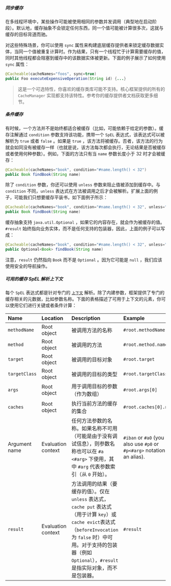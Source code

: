 ##### 同步缓存

在多线程环境中，某些操作可能被使用相同的参数并发调用（典型地在启动阶段）。默认地，缓存抽象不会锁定任何东西，同一个值可能被计算很多次，这就与缓存的目标背道而驰。

对这些特殊场景，你可以使用 `sync` 属性来构建底层缓存提供者来锁定缓存数据实体，当同一个值被重复计算时。作为结果，只有一个线程忙于计算需要缓存的值，同时其他线程都会阻塞到缓存中的该数据实体被更新。下面的例子展示了如何使用 `sync` 属性：

```java
@Cacheable(cacheNames="foos", sync=true) 
public Foo executeExpensiveOperation(String id) {...}
```

> 这是一个可选特性，你喜欢的缓存类库可能不支持。核心框架提供的所有的 `CacheManager` 实现都支持该特性。参考你的缓存提供者文档获取更多细节。

##### 条件缓存

有时候，一个方法并不是始终都适合被缓存（比如，可能依赖于给定的参数）。缓存注解通过 `condition` 参数支持该功能，携带一个 `SpEL` 表达式，该表达式可以被解析为 `true` 或者 `false` 。如果是 `true` ，该方法将被缓存。否者，该方法的行为就会如同没有被缓存一样（也就是说，该方法每次都会执行，无论结果是否被缓存或者使用何种参数）。例如，下面的方法只有当 `name` 参数长度小于 32 时才会被缓存：

```java
@Cacheable(cacheNames="book", condition="#name.length() < 32") 
public Book findBook(String name)
```

除了 `condition` 参数，你还可以使用 `unless` 参数来阻止值被添加到缓存中。与 `condition` 不同，`unless` 表达式在方法被调用之后才会被解析。扩展上面的例子，可能我们只想要缓存平装书，如下面例子所示：

```java
@Cacheable(cacheNames="book", condition="#name.length() < 32", unless="#result.hardback") 
public Book findBook(String name)
```

缓存抽象支持 `java.util.Optional` ，如果它的内容存在，就会作为被缓存的值。`#result` 始终指向业务实体，而不是任何支持的包装器，因此，上面的例子可以写成：

```java
@Cacheable(cacheNames="book", condition="#name.length() < 32", unless="#result?.hardback")
public Optional<Book> findBook(String name)
```

注意，`result` 仍然指向 `Book` 而不是 `Optional` 。因为它可能是 `null` ，我们应该使用安全的导航操作。

##### 可用的缓存 SpEL 解析上下文

每个 `SpEL` 表达式都是针对专门的 [`上下文`](https://docs.spring.io/spring/docs/5.1.9.RELEASE/spring-framework-reference/core.html#expressions-language-ref) 解析。除了内建参数，框架提供了专门的缓存相关的元数据，比如参数名称。下面的表格描述了可用于上下文的元素，你可以使用它们进行关键或者条件计算：

| Name          | Location           | Description                                                  | Example                                                      |
| :------------ | :----------------- | :----------------------------------------------------------- | :----------------------------------------------------------- |
| `methodName`  | Root object        | 被调用方法的名称                                             | `#root.methodName`                                           |
| `method`      | Root object        | 被调用的方法                                                 | `#root.method.name`                                          |
| `target`      | Root object        | 被调用的目标对象                                             | `#root.target`                                               |
| `targetClass` | Root object        | 被调用的目标的类型                                           | `#root.targetClass`                                          |
| `args`        | Root object        | 用于调用目标的参数（作为数组）                               | `#root.args[0]`                                              |
| `caches`      | Root object        | 执行当前方法的缓存的集合                                     | `#root.caches[0].name`                                       |
| Argument name | Evaluation context | 任何方法参数的名称。如果名称不可用（可能是由于没有调试信息），则参数名称也可以在 `#a <#arg>` 下使用，其中 `#arg` 代表参数索引（从 `0` 开始）。 | `#iban` or `#a0` (you can also use `#p0` or `#p<#arg>` notation as an alias). |
| `result`      | Evaluation context | 方法调用的结果（要缓存的值）。仅在 `unless` 表达式，`cache put` 表达式（用于计算 `key`）或`cache evict`表达式（`beforeInvocation` 为 `false` 时）中可用。对于支持的包装器（例如 `Optional`），`#result` 是指实际对象，而不是包装器。 | `#result`                                                    |

